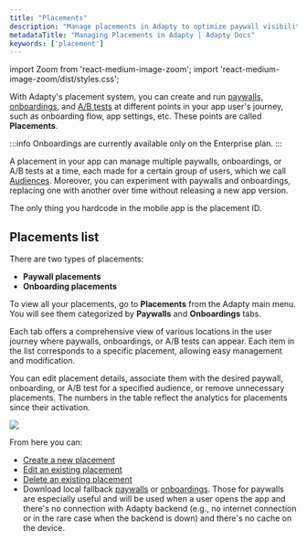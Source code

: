 ```yaml
---
title: "Placements"
description: "Manage placements in Adapty to optimize paywall visibility and revenue."
metadataTitle: "Managing Placements in Adapty | Adapty Docs"
keywords: ['placement']
---
```


import Zoom from 'react-medium-image-zoom';
import 'react-medium-image-zoom/dist/styles.css';

With Adapty's placement system, you can create and run [paywalls](paywalls), [onboardings](https://adapty.io/docs/onboardings), and [A/B tests](ab-tests) at different points in your app user's journey, such as onboarding flow, app settings, etc. These points are called **Placements**. 

:::info
Onboardings are currently available only on the Enterprise plan.
:::

A placement in your app can manage multiple paywalls, onboardings, or A/B tests at a time, each made for a certain group of users, which we call  [Audiences](audience). Moreover, you can experiment with paywalls and onboardings, replacing one with another over time without releasing a new app version. 

The only thing you hardcode in the mobile app is the placement ID.

## Placements list

There are two types of placements:
- **Paywall placements**
- **Onboarding placements**

To view all your placements, go to **Placements** from the Adapty main menu. You will see them categorized by **Paywalls** and **Onboardings** tabs.

Each tab offers a comprehensive view of various locations in the user journey where paywalls, onboardings, or A/B tests can appear. Each item in the list corresponds to a specific placement, allowing easy management and modification. 

You can edit placement details, associate them with the desired paywall, onboarding, or A/B test for a specified audience, or remove unnecessary placements. The numbers in the table reflect the analytics for placements since their activation.


<Zoom>
  <img src={require('./img/placements-list.png').default}
  style={{
    border: '1px solid #727272', /* border width and color */
    width: '700px', /* image width */
    display: 'block', /* for alignment */
    margin: '0 auto' /* center alignment */
  }}
/>
</Zoom>





From here you can: 

- [Create a new placement](create-placement)
- [Edit an existing placement](edit-placement)
- [Delete an existing placement](delete-placement)
- Download local fallback [paywalls](https://docs.adapty.io/docs/fallback-paywalls) or [onboardings](https://docs.adapty.io/docs/local-fallback-onboarding). Those for paywalls are especially useful and will be used when a user opens the app and there's no connection with Adapty backend (e.g., no internet connection or in the rare case when the backend is down) and there's no cache on the device.